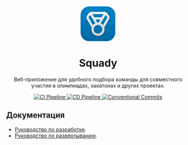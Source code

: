 <p align="center">
  <img src="./docs/assets/logo.png" alt="logo" width="96" height="96" />
</p>

<h1 align="center">
  Squady
</h1>

<p align="center">
  Веб-приложение для удобного подбора команды для совместного участия в олимпиадах, хакатонах и других проектах.
</p>

<p align="center">
  <a href="https://github.com/Tanax-Xt/Squady/actions/workflows/ci.yml" target="_blank">
    <img src="https://github.com/Tanax-Xt/Squady/actions/workflows/ci.yml/badge.svg?branch=main" alt="CI Pipeline"/>
  </a>
  <a href="https://github.com/Tanax-Xt/Squady/actions/workflows/cd.yml" target="_blank">
    <img src="https://github.com/Tanax-Xt/Squady/actions/workflows/cd.yml/badge.svg?branch=main" alt="CD Pipeline"/>
  </a>
  <a href="https://www.conventionalcommits.org" target="_blank">
    <img src="https://img.shields.io/badge/conventional-FE5196?label=commits" alt="Conventional Commits"/>
  </a>
</p>

## Документация

- [Руководство по разработке](./docs/CONTRIBUTING.md).
- [Руководство по развёртыванию](./docs/DEPLOYMENT.md).